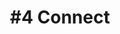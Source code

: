 ---
layout: course-module
title: "#4 Connect"
permalink: /module4/index.html
description: "Prototyping Connected Product - Module 4"
module-id: 4
module-of: id5415
tags:
introduction: In the fourth module, you will add networking capabilities to your system, which we will consider to be an additional sensory capability, further improving its contextual behaviour. For example, you will detect smartphones on the home network, providing an indication of inhabitants being at home or away from home.
explain: Explain the selection criteria that drive network choices that fit what you are designing.
make: Leverage the network infrastructure as a sensor.
analyse:
evaluate: Motivate the choice of network technology based on selection criteria
specify: Specify the network requirements of a connected product
collaborate: Collaborate with your team members around code development with Git and GitHub.
live:
coach:
---